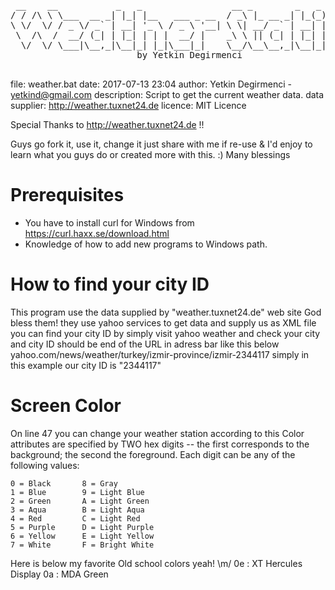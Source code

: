  <pre>
 __    __           _   _                 __ _        _   _             
/ / /\ \ \___  __ _| |_| |__   ___ _ __  / _\ |_ __ _| |_(_) ___  _ __  
\ \/  \/ / _ \/ _` | __| '_ \ / _ \ '__| \ \| __/ _` | __| |/ _ \| '_ \ 
 \  /\  /  __/ (_| | |_| | | |  __/ |    _\ \ || (_| | |_| | (_) | | | |
  \/  \/ \___|\__,_|\__|_| |_|\___|_|    \__/\__\__,_|\__|_|\___/|_| |_|
 						by Yetkin Degirmenci
 </pre>

 
 file: weather.bat
 date: 2017-07-13 23:04
 author: Yetkin Degirmenci - <yetkind@gmail.com> 
 description: Script to get the current weather data.
 data supplier: http://weather.tuxnet24.de
 licence: MIT Licence
 
 Special Thanks to http://weather.tuxnet24.de !!
 
 Guys go fork it, use it, change it just share with me if re-use & I'd enjoy
 to learn what you guys do or created more with this. :)
 Many blessings
			


# Prerequisites

 - You have to install curl for Windows from https://curl.haxx.se/download.html
 - Knowledge of how to add new programs to Windows path.



# How to find your city ID

  This program use the data supplied by "weather.tuxnet24.de" web site God bless them!
  they use yahoo services to get data and supply us as XML file 
  you can find your city ID by simply visit yahoo weather and check your city
  and city ID should be end of the URL in adress bar like this below
  yahoo.com/news/weather/turkey/izmir-province/izmir-2344117
  simply in this example our city ID is "2344117"



# Screen Color

 On line 47 you can change your weather station according to this
 Color attributes are specified by TWO hex digits -- the first
 corresponds to the background; the second the foreground.  Each digit
 can be any of the following values:

    0 = Black       8 = Gray
    1 = Blue        9 = Light Blue
    2 = Green       A = Light Green
    3 = Aqua        B = Light Aqua
    4 = Red         C = Light Red
    5 = Purple      D = Light Purple
    6 = Yellow      E = Light Yellow
    7 = White       F = Bright White

Here is below my favorite Old school colors yeah! \m/
0e : XT Hercules Display
0a : MDA Green
